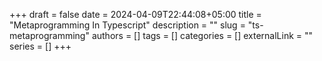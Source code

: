 +++ 
draft = false
date = 2024-04-09T22:44:08+05:00
title = "Metaprogramming In Typescript"
description = ""
slug = "ts-metaprogramming"
authors = []
tags = []
categories = []
externalLink = ""
series = []
+++
